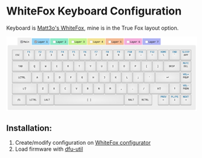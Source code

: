# WhiteFox Keyboard Configuration

Keyboard is [Matt3o's WhiteFox](https://input.club/whitefox), mine is in the True Fox layout option.


![configuration](assets/Whitefox-config.png)


## Installation:
1. Create/modify configuration on [WhiteFox configurator](https://input.club/configurator-whitefox)
2. Load firmware with [dfu-util](https://github.com/kiibohd/controller/wiki/Loading-DFU-Firmware)



